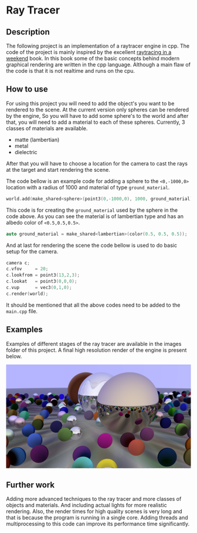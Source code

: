 # Ray Tracer

## Description
The following project is an implementation of a raytracer engine in cpp. The code of the project is mainly inspired by 
the excellent [raytracing in a weekend](https://raytracing.github.io/books/RayTracingInOneWeekend.html) book. In this book
some of the basic concepts behind modern graphical rendering are written in the cpp language. Although a main flaw of the
code is that it is not realtime and runs on the cpu.

## How to use
For using this project you will need to add the object's you want to be rendered to the scene. At the current version only
spheres can be rendered by the engine, So you will have to add some sphere's to the world and after that, you will need to
add a material to each of these spheres. Currently, 3 classes of materials are available.

 - matte (lambertian)
 - metal
 - dielectric

After that you will have to choose a location for the camera to cast the rays at the target and start rendering the scene.

The code bellow is an example code for adding a sphere to the `<0,-1000,0>` location with a radius of 1000 and material
of type `ground_material`.
```c++
world.add(make_shared<sphere>(point3(0,-1000,0), 1000, ground_material));
```
This code is for creating the `ground_material` used by the sphere in the code above. As you can see the material is of 
lambertian type and has an albedo color of `<0.5,0.5,0.5>`.
```c++
auto ground_material = make_shared<lambertian>(color(0.5, 0.5, 0.5));
```
And at last for rendering the scene the code bellow is used to do basic setup for the camera.
```c++
camera c;
c.vfov     = 20;
c.lookfrom = point3(13,2,3);
c.lookat   = point3(0,0,0);
c.vup      = vec3(0,1,0);
c.render(world);
```
It should be mentioned that all the above codes need to be added to the `main.cpp` file.

## Examples
Examples of different stages of the ray tracer are available in the images folder of this project. A final high resolution
render of the engine is present below.

![final render](./Images/final.png)

## Further work
Adding more advanced techniques to the ray tracer and more classes of objects and materials. And including actual lights
for more realistic rendering.
Also, the render times for high quality scenes is very long and that is because the program is running in a single core.
Adding threads and multiprocessing to this code can improve its performance time significantly.